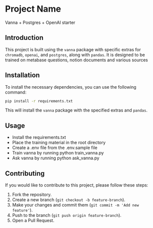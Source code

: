 # Project Name

Vanna + Postgres + OpenAI starter

## Introduction

This project is built using the `vanna` package with specific extras for `chromadb`, `openai`, and `postgres`, along with `pandas`. It is designed to be trained on metabase questions, notion documents and various sources

## Installation

To install the necessary dependencies, you can use the following command:

```bash
pip install -r requirements.txt
```

This will install the `vanna` package with the specified extras and `pandas`.

## Usage

- Install the requirements.txt
- Place the training material in the root directory
- Create a .env file from the .env.sample file
- Train vanna by running python train_vanna.py
- Ask vanna by running python ask_vanna.py

## Contributing

If you would like to contribute to this project, please follow these steps:

1. Fork the repository.
2. Create a new branch (`git checkout -b feature-branch`).
3. Make your changes and commit them (`git commit -m 'Add new feature'`).
4. Push to the branch (`git push origin feature-branch`).
5. Open a Pull Request.
